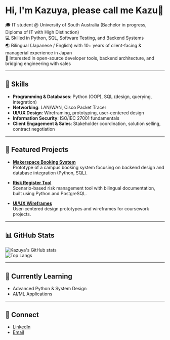 # Hi, I'm Kazuya, please call me Kazu👋

🎓 IT student @ University of South Australia (Bachelor in progress, Diploma of IT with High Distinction)  
💻 Skilled in Python, SQL, Software Testing, and Backend Systems  
🌏 Bilingual (Japanese / English) with 10+ years of client-facing & managerial experience in Japan  
🚀 Interested in open-source developer tools, backend architecture, and bridging engineering with sales  

---

## 🔧 Skills
- **Programming & Databases**: Python (OOP), SQL (design, querying, integration)  
- **Networking**: LAN/WAN, Cisco Packet Tracer  
- **UI/UX Design**: Wireframing, prototyping, user-centered design  
- **Information Security**: ISO/IEC 27001 fundamentals  
- **Client Engagement & Sales**: Stakeholder coordination, solution selling, contract negotiation  

---

## 📂 Featured Projects
- [**Makerspace Booking System**](https://github.com/username/makerspace-booking-system)  
  Prototype of a campus booking system focusing on backend design and database integration (Python, SQL).  

- [**Risk Register Tool**](https://github.com/username/risk-register-tool)  
  Scenario-based risk management tool with bilingual documentation, built using Python and PostgreSQL.  

- [**UI/UX Wireframes**](https://github.com/username/uiux-wireframes)  
  User-centered design prototypes and wireframes for coursework projects.  

---

## 📊 GitHub Stats
![Kazuya's GitHub stats](https://github-readme-stats.vercel.app/api?username=kazuya-111&show_icons=true&theme=radical)  
![Top Langs](https://github-readme-stats.vercel.app/api/top-langs/?username=kazuya-111&layout=compact)  

---

## 🌱 Currently Learning
- Advanced Python & System Design  
- AI/ML Applications  

---

## 🤝 Connect
- [LinkedIn](https://www.linkedin.com/in/kazuya-nakayama01111987)  
- [Email](mailto:kazuya111kazuya111@gmail.com)  

